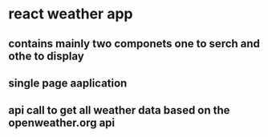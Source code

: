 # react weather app

## contains mainly two componets one to serch and othe to display
## single page aaplication 

## api call to get all weather data based on the openweather.org api 

